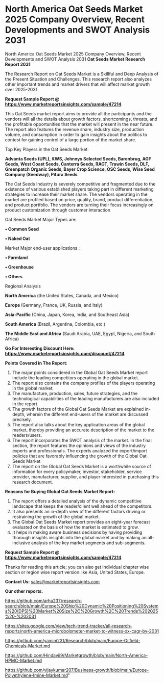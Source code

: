 # North America Oat Seeds Market 2025 Company Overview, Recent Developments and SWOT Analysis 2031
North America Oat Seeds Market 2025 Company Overview, Recent Developments and SWOT Analysis 2031
<strong>Oat Seeds Market Research Report 2031</strong>

The Research Report on Oat Seeds Market is a Skillful and Deep Analysis of the Present Situation and Challenges. This research report also analyzes other important trends and market drivers that will affect market growth over 2025-2031.

<strong>Request Sample Report @ <a href=https://www.marketreportsinsights.com/sample/47214>https://www.marketreportsinsights.com/sample/47214</a></strong>

This Oat Seeds market report aims to provide all the participants and the vendors will all the details about growth factors, shortcomings, threats, and the profitable opportunities that the market will present in the near future. The report also features the revenue share, industry size, production volume, and consumption in order to gain insights about the politics to contest for gaining control of a large portion of the market share.

Top Key Players in the Oat Seeds Market:

<strong>Advanta Seeds (UPL), KWS, Johnnys Selected Seeds, Barenbrug, AGF Seeds, West Coast Seeds, Canterra Seeds, RAGT, Trawin Seeds, DLF, Greenpatch Organic Seeds, Bayer Crop Science, OSC Seeds, Wise Seed Company (Seedway), Pitura Seeds</strong>

The Oat Seeds Industry is severely competitive and fragmented due to the existence of various established players taking part in different marketing strategies to increase their market share. The vendors operating in the market are profiled based on price, quality, brand, product differentiation, and product portfolio. The vendors are turning their focus increasingly on product customization through customer interaction.

Oat Seeds Market Major Types are:

<strong>•  Common Seed

•  Naked Oat</strong>

Market Major end-user applications :

<strong>•  Farmland

•  Greenhouse

•  Others</strong>

Regional Analysis

</u><strong><b>North America</b></strong> (the United States, Canada, and Mexico)

<strong><b>Europe </b></strong>(Germany, France, UK, Russia, and Italy)

<strong><b>Asia-Pacific</b></strong> (China, Japan, Korea, India, and Southeast Asia)

<strong><b>South America</b></strong> (Brazil, Argentina, Colombia, etc.)

<strong><b>The Middle East and Africa</b></strong> (Saudi Arabia, UAE, Egypt, Nigeria, and South Africa)

<strong>Go For Interesting Discount Here: <a href=https://www.marketreportsinsights.com/discount/47214>https://www.marketreportsinsights.com/discount/47214</a></strong>

<strong>Points Covered in The Report:</strong>
<ol>
  <li>The major points considered in the Global Oat Seeds Market report include the leading competitors operating in the global market.</li>
  <li>The report also contains the company profiles of the players operating in the global market.</li>
  <li>The manufacture, production, sales, future strategies, and the technological capabilities of the leading manufacturers are also included in the report.</li>
  <li>The growth factors of the Global Oat Seeds Market are explained in-depth, wherein the different end-users of the market are discussed precisely.</li>
  <li>The report also talks about the key application areas of the global market, thereby providing an accurate description of the market to the readers/users.</li>
  <li>The report incorporates the SWOT analysis of the market. In the final section, the report features the opinions and views of the industry experts and professionals. The experts analyzed the export/import policies that are favorably influencing the growth of the Global Oat Seeds Market.</li>
  <li>The report on the Global Oat Seeds Market is a worthwhile source of information for every policymaker, investor, stakeholder, service provider, manufacturer, supplier, and player interested in purchasing this research document.</li>
</ol>
<strong>Reasons for Buying Global Oat Seeds Market Report:</strong>

<ol>
  <li>The report offers a detailed analysis of the dynamic competitive landscape that keeps the reader/client well ahead of the competitors.</li>
  <li>It also presents an in-depth view of the different factors driving or restraining the growth of the global market.</li>
  <li>The Global Oat Seeds Market report provides an eight-year forecast evaluated on the basis of how the market is estimated to grow.</li>
  <li>It helps in making aware business decisions by having providing thorough insights insights into the global market and by making an all-inclusive analysis of the key market segments and sub-segments.</li>
</ol>
<strong>Request Sample Report @ <a href=https://www.marketreportsinsights.com/sample/47214>https://www.marketreportsinsights.com/sample/47214</a></strong>


Thanks for reading this article; you can also get individual chapter wise section or region wise report version like Asia, United States, Europe.

<strong>Contact Us:</strong>
sales@marketreportsinsights.com

<strong>Our other reports:</strong>

<a href=https://github.com/arha237/research-search/blob/main/Europe%20Ship%20Dynamic%20Positioning%20Systems%20(DPS)%20Market%20Size%2C%20Growth%2C%20Trends%202025%20-%202031>https://github.com/arha237/research-search/blob/main/Europe%20Ship%20Dynamic%20Positioning%20Systems%20(DPS)%20Market%20Size%2C%20Growth%2C%20Trends%202025%20-%202031</a>

<a href=https://sites.google.com/view/tech-trend-tracker/all-research-reports/north-america-microbolometer-market-to-witness-xx-cagr-by-2031>https://sites.google.com/view/tech-trend-tracker/all-research-reports/north-america-microbolometer-market-to-witness-xx-cagr-by-2031</a>

<a href=https://github.com/yamini231/Research/blob/main/Europe-Oilfield-Chemicals-Market.md>https://github.com/yamini231/Research/blob/main/Europe-Oilfield-Chemicals-Market.md</a>

<a href=https://github.com/Hindavii9/Marketgrowth/blob/main/North-America-HPMC-Market.md>https://github.com/Hindavii9/Marketgrowth/blob/main/North-America-HPMC-Market.md</a>

<a href=https://github.com/vijaykumar207/Business-growth/blob/main/Europe-Polyethylene-Imine-Market.md>https://github.com/vijaykumar207/Business-growth/blob/main/Europe-Polyethylene-Imine-Market.md</a>"
